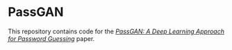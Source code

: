 # PassGAN

This repository contains code for the [_PassGAN: A Deep Learning Approach for Password Guessing_](https://arxiv.org/abs/1709.00440) paper. 

